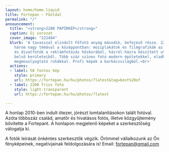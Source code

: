 ```yaml
---
layout: home/home.liquid
title: Fortepan — Főoldal
permalink: "/"
announcement:
  title: "<strong>2200 PAPÍRKÉP</strong>"
  caption: Új sorozat
  cover_image: "222484"
  blurb: 'A tavasszal elindult Főfotó anyag második, befejező része. 2200 fénykép
    három nagy témával a középpontban: moziplakátok és filmgrafikák az utcán, reklám-
    és divatfotók a reklámfotózás hőskorából, házról-házra készített utcaképek Budapest
    belső kerületeiből. Több száz színes fotó modern épületekkel, eladhatatlan termékekkel,
    megmosolyogtató ruhákkal. Profi képek a barkácsvilágból.<br>'
  actions:
  - label: 50 fontos kép
    style: primary
    url: https://fortepan.hu/hu/photos/?latest&tag=best%20of
  - label: 2200 friss fotó
    style: light-transparent
    url: https://fortepan.hu/hu/photos/?latest

---
```

A honlap 2010-ben indult ötezer, jórészt lomtalanításokon talált fotóval. Azóta többszáz család, amatőr és hivatásos fotós, illetve közgyűjtemény bővítette a Fortepant. A honlapon megjelenő képeket a szerkesztőség válogatja ki.

A fotók leírását önkéntes szerkesztők végzik. Örömmel vállalkozunk az Ön fényképeinek, negatívjainak feldolgozására is! Email: [fortepan@gmail.com](mailto:fortepan@gmail.com)